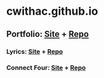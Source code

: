 # cwithac.github.io

## Portfolio: [Site](https://cwithac.github.io/) + [Repo](https://github.com/cwithac/cwithac.github.io)


### Lyrics: [Site](https://cwithac.github.io/games/lyrics/) + [Repo](https://github.com/cwithac/cwithac.github.io/tree/master/games/connect-four)

### Connect Four: [Site](https://cwithac.github.io/games/connect-four/) + [Repo](https://github.com/cwithac/cwithac.github.io/tree/master/games/connect-four)

